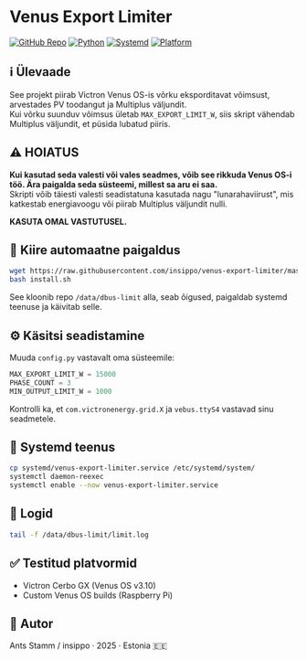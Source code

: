 # Venus Export Limiter

[![GitHub Repo](https://img.shields.io/badge/GitHub-insippo%2Fvenus--export--limiter-blue?logo=github)](https://github.com/insippo/venus-export-limiter)
[![Python](https://img.shields.io/badge/Python-3.7+-blue?logo=python)](https://www.python.org/)
[![Systemd](https://img.shields.io/badge/Systemd-supported-blue?logo=linux)](https://www.freedesktop.org/wiki/Software/systemd/)
[![Platform](https://img.shields.io/badge/Venus--OS-tested-brightgreen?logo=raspberry-pi)](https://www.victronenergy.com/live/venus-os:start)

## ℹ️ Ülevaade

See projekt piirab Victron Venus OS-is võrku eksporditavat võimsust, arvestades PV toodangut ja Multiplus väljundit.  
Kui võrku suunduv võimsus ületab `MAX_EXPORT_LIMIT_W`, siis skript vähendab Multiplus väljundit, et püsida lubatud piiris.

## ⚠️ HOIATUS

**Kui kasutad seda valesti või vales seadmes, võib see rikkuda Venus OS-i töö. Ära paigalda seda süsteemi, millest sa aru ei saa.**  
Skripti võib täiesti valesti seadistatuna kasutada nagu "lunarahaviirust", mis katkestab energiavoogu või piirab Multiplus väljundit nulli.

**KASUTA OMAL VASTUTUSEL.**

## 🚀 Kiire automaatne paigaldus

```bash
wget https://raw.githubusercontent.com/insippo/venus-export-limiter/master/install.sh
bash install.sh
```

See kloonib repo `/data/dbus-limit` alla, seab õigused, paigaldab systemd teenuse ja käivitab selle.

## ⚙️ Käsitsi seadistamine

Muuda `config.py` vastavalt oma süsteemile:

```python
MAX_EXPORT_LIMIT_W = 15000
PHASE_COUNT = 3
MIN_OUTPUT_LIMIT_W = 1000
```

Kontrolli ka, et `com.victronenergy.grid.X` ja `vebus.ttyS4` vastavad sinu seadmetele.

## 🔁 Systemd teenus

```bash
cp systemd/venus-export-limiter.service /etc/systemd/system/
systemctl daemon-reexec
systemctl enable --now venus-export-limiter.service
```

## 📄 Logid

```bash
tail -f /data/dbus-limit/limit.log
```

## ✅ Testitud platvormid

- Victron Cerbo GX (Venus OS v3.10)
- Custom Venus OS builds (Raspberry Pi)

## 👤 Autor

Ants Stamm / insippo · 2025 · Estonia 🇪🇪
